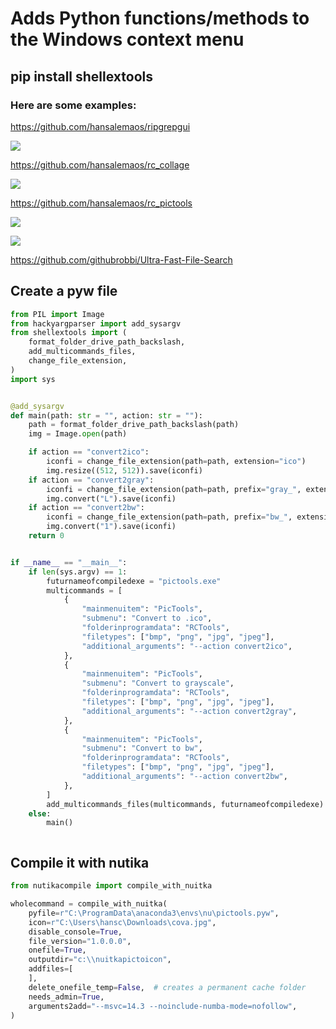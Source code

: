 # Adds Python functions/methods to the Windows context menu

## pip install shellextools 

### Here are some examples:



https://github.com/hansalemaos/ripgrepgui

[![](https://i.ytimg.com/vi/54XZXw1KOvQ/oar2.jpg?sqp=-oaymwEaCJUDENAFSFXyq4qpAwwIARUAAIhCcAHAAQY=&rs=AOn4CLAsTyJc2bHqxjyDSqz29y_VQpVQ2A)](https://www.youtube.com/shorts/54XZXw1KOvQ)

https://github.com/hansalemaos/rc_collage

[![](https://i.ytimg.com/vi/c9OouCauJ1Y/oar2.jpg?sqp=-oaymwEaCJUDENAFSFXyq4qpAwwIARUAAIhCcAHAAQY=&rs=AOn4CLBa8cG36u-xxiLEfehP5JcSw_a89g)](https://www.youtube.com/shorts/c9OouCauJ1Y)

https://github.com/hansalemaos/rc_pictools

[![](https://i.ytimg.com/vi/EsSrjG5vNpY/oar2.jpg?sqp=-oaymwEaCJUDENAFSFXyq4qpAwwIARUAAIhCcAHAAQY=&rs=AOn4CLDG3OahMcwdMtadJPwRe9lQvviQWA)](https://www.youtube.com/shorts/EsSrjG5vNpY)

[![](https://i.ytimg.com/vi/SPcOx8M4Wqo/oar2.jpg)](https://www.youtube.com/shorts/SPcOx8M4Wqo)

https://github.com/githubrobbi/Ultra-Fast-File-Search


## Create a pyw file 

```python
from PIL import Image
from hackyargparser import add_sysargv
from shellextools import (
    format_folder_drive_path_backslash,
    add_multicommands_files,
    change_file_extension,
)
import sys


@add_sysargv
def main(path: str = "", action: str = ""):
    path = format_folder_drive_path_backslash(path)
    img = Image.open(path)

    if action == "convert2ico":
        iconfi = change_file_extension(path=path, extension="ico")
        img.resize((512, 512)).save(iconfi)
    if action == "convert2gray":
        iconfi = change_file_extension(path=path, prefix="gray_", extension="png")
        img.convert("L").save(iconfi)
    if action == "convert2bw":
        iconfi = change_file_extension(path=path, prefix="bw_", extension="png")
        img.convert("1").save(iconfi)
    return 0


if __name__ == "__main__":
    if len(sys.argv) == 1:
        futurnameofcompiledexe = "pictools.exe"
        multicommands = [
            {
                "mainmenuitem": "PicTools",
                "submenu": "Convert to .ico",
                "folderinprogramdata": "RCTools",
                "filetypes": ["bmp", "png", "jpg", "jpeg"],
                "additional_arguments": "--action convert2ico",
            },
            {
                "mainmenuitem": "PicTools",
                "submenu": "Convert to grayscale",
                "folderinprogramdata": "RCTools",
                "filetypes": ["bmp", "png", "jpg", "jpeg"],
                "additional_arguments": "--action convert2gray",
            },
            {
                "mainmenuitem": "PicTools",
                "submenu": "Convert to bw",
                "folderinprogramdata": "RCTools",
                "filetypes": ["bmp", "png", "jpg", "jpeg"],
                "additional_arguments": "--action convert2bw",
            },
        ]
        add_multicommands_files(multicommands, futurnameofcompiledexe)
    else:
        main()



```



## Compile it with nutika 

```python
from nutikacompile import compile_with_nuitka

wholecommand = compile_with_nuitka(
    pyfile=r"C:\ProgramData\anaconda3\envs\nu\pictools.pyw",
    icon=r"C:\Users\hansc\Downloads\cova.jpg",
    disable_console=True,
    file_version="1.0.0.0",
    onefile=True,
    outputdir="c:\\nuitkapictoicon",
    addfiles=[
    ],
    delete_onefile_temp=False,  # creates a permanent cache folder
    needs_admin=True,
    arguments2add="--msvc=14.3 --noinclude-numba-mode=nofollow",
)


```

